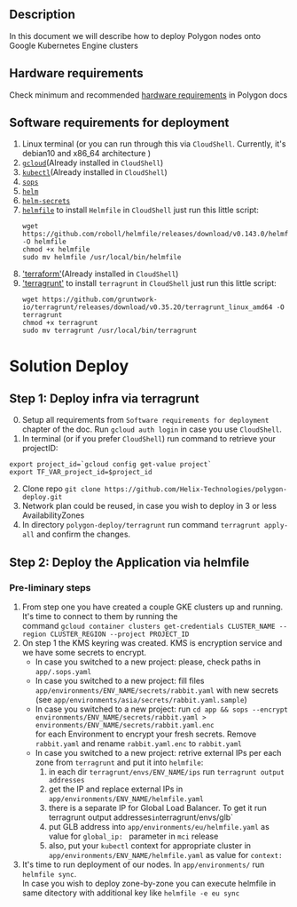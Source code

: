 ## Description
In this document we will describe how to deploy Polygon nodes onto Google Kubernetes Engine clusters

## Hardware requirements
Check minimum and recommended [hardware requirements](https://docs.polygon.technology/docs/validate/mainnet/validator-guide) in Polygon docs

## Software requirements for deployment
1. Linux terminal (or you can run through this via `CloudShell`. Currently, it's debian10 and x86_64 architecture )
2. [`gcloud`](https://cloud.google.com/sdk/docs/install)(Already installed in `CloudShell`)
3. [`kubectl`](https://v1-20.docs.kubernetes.io/docs/tasks/tools/included/install-kubectl-gcloud/)(Already installed in `CloudShell`)
4. [`sops`](https://github.com/mozilla/sops/releases) 
5. [`helm`](https://helm.sh/docs/intro/install/)
6. [`helm-secrets`](https://github.com/jkroepke/helm-secrets/wiki/Installation)
7. [`helmfile`](https://github.com/roboll/helmfile#installation)
    to install `Helmfile` in `CloudShell` just run this little script:
    ```
    wget https://github.com/roboll/helmfile/releases/download/v0.143.0/helmfile_linux_amd64 -O helmfile 
    chmod +x helmfile
    sudo mv helmfile /usr/local/bin/helmfile
    ```
8. ['terraform'](https://www.terraform.io/downloads)(Already installed in `CloudShell`)
9. ['terragrunt'](https://terragrunt.gruntwork.io/docs/getting-started/install/)
    to install `terragrunt` in `CloudShell` just run this little script:
    ```
    wget https://github.com/gruntwork-io/terragrunt/releases/download/v0.35.20/terragrunt_linux_amd64 -O terragrunt 
    chmod +x terragrunt
    sudo mv terragrunt /usr/local/bin/terragrunt
    ```
# Solution Deploy

## Step 1: Deploy infra via terragrunt
0. Setup all requirements from `Software requirements for deployment` chapter of the doc. Run `gcloud auth login` in case you use `CloudShell`.
1. In terminal (or if you prefer `CloudShell`) run command to retrieve your projectID:
```
export project_id=`gcloud config get-value project`
export TF_VAR_project_id=$project_id
```
2. Clone repo `git clone https://github.com/Helix-Technologies/polygon-deploy.git`
3. Network plan could be reused, in case you wish to deploy in 3 or less AvailabilityZones
4. In directory `polygon-deploy/terragrunt` run command `terragrunt apply-all` and confirm the changes.

## Step 2: Deploy the Application via helmfile
### Pre-liminary steps
1. From step one you have created a couple GKE clusters up and running. It's time to connect to them by running the \
    command `gcloud container clusters get-credentials CLUSTER_NAME --region CLUSTER_REGION --project PROJECT_ID`
2. On step 1 the KMS keyring was created. KMS is encryption service and we have some secrets to encrypt.
    - In case you switched to a new project: please, check paths in `app/.sops.yaml`
    - In case you switched to a new project: fill files `app/environments/ENV_NAME/secrets/rabbit.yaml` with new secrets (see `app/environments/asia/secrets/rabbit.yaml.sample`)
    - In case you switched to a new project: run `cd app && sops --encrypt environments/ENV_NAME/secrets/rabbit.yaml > environments/ENV_NAME/secrets/rabbit.yaml.enc`\
        for each Environment to encrypt your fresh secrets. Remove `rabbit.yaml` and rename `rabbit.yaml.enc` to `rabbit.yaml`
    - In case you switched to a new project: retrive external IPs per each zone from `terragrunt` and put it into `helmfile`:
      1. in each dir `terragrunt/envs/ENV_NAME/ips` run `terragrunt output addresses` 
      2. get the IP and replace external IPs in `app/environments/ENV_NAME/helmfile.yaml`
      3. there is a separate IP for Global Load Balancer. To get it run terragrunt output addresses` in `terragrunt/envs/glb`
      4. put GLB address into `app/environments/eu/helmfile.yaml` as value for `global_ip: ` parameter in `mci` release
      5. also, put your `kubectl` context for appropriate cluster in `app/environments/ENV_NAME/helmfile.yaml` as value for `context:`
3. It's time to run deployment of our nodes. In `app/environments/` run `helmfile sync`. \
    In case you wish to deploy zone-by-zone you can execute helmfile in same ditectory with additional key like `helmfile -e eu sync`
